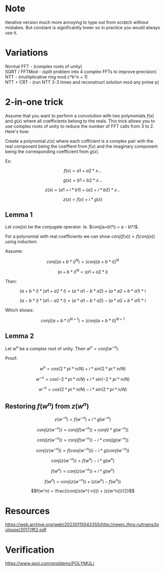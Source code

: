 # Note
Iterative version much more annoying to type out from scratch without mistakes. But constant is significantly lower so in practice you would always use it.

# Variations
Normal FFT - (complex roots of unity) <br>
SQRT / FFTMod - (split problem into 4 complex FFTs to improve precision) <br>
NTT - (multiplicative ring mod c\*k\^n + 1) <br>
NTT + CRT - (run NTT 2-3 times and reconstruct solution mod any prime p) 

# 2-in-one trick

Assume that you want to perform a convolution with two polynomials $f(x)$ and $g(x)$ where all coefficients belong to the reals. This trick allows you to use complex roots of unity to reduce the number of FFT calls from 3 to 2. Here's how: 

Create a polynomial $z(x)$ where each cofficient is a complex pair with the real component being the coeffient from $f(x)$ and the imaginary component being the corresponding coefficient from $g(x)$. 

Ex: 
```math
f(x) = a1 + a2*x ...
```
```math
g(x) = b1 + b2*x ...
```
```math
z(x) = (a1 + i*b1) + (a2 + i*b2)*x ...
```
```math
z(x) = f(x) + i*g(x)
```
## Lemma 1
Let $conj(x)$ be the conjugate operator. Ie. $conj(a+b\*i) = a - b\*i$.

For a polynomial with real coefficients we can show $conj(f(x)) = f(conj(x))$ using induction: 

Assume: <br>

```math
conj((a+b*i)^N) = (conj(a+b*i))^N
```
```math
(a+b*i)^N = (a1 + a2*i)
```

Then: 
```math
(a+b*i)*(a1 + a2*i) = (a*a1 - b*a2) + (a*a2 + b*a1)*i
```
```math
(a-b*i)*(a1 - a2*i) = (a*a1 - b*a2) - (a*a2 + b*a1)*i
```

Which shows:
```math
conj((a+b*i)^{N+1}) = (conj(a+b*i))^{N+1}
```

## Lemma 2
Let $w^n$ be a complex root of unity. Then $w^n = conj(w^{-n})$.

Proof: 

```math
 w^n = cos(2*pi*n / N) + i*sin(2*pi*n /N) 
```
```math
 w^{-n} = cos(-2*pi*n / N) + i*sin(-2*pi*n /N) 
```
```math
 w^{-n} = cos(2*pi*n / N) - i*sin(2*pi*n /N) 
```

## Restoring $f(w^n)$ from $z(w^n)$
```math
z(w^{-n}) = f(w^{-n}) + i*g(w^{-n})
```
```math
conj(z(w^{-n})) = conj(f(w^{-n})) + conj(i*g(w^{-n}))
```
```math
conj(z(w^{-n})) = conj(f(w^{-n})) - i * conj(g(w^{-n}))
```
```math
conj(z(w^{-n})) = f(conj(w^{-n}))) - i * g(conj(w^{-n}))
```
```math
conj(z(w^{-n})) = f(w^n) - i * g(w^n)
```
```math
f(w^n) = conj(z(w^{-n})) + i * g(w^n)
```
```math
f(w^n) = conj(z(w^{-n})) + (z(w^n) - f(w^n))
```
```math
f(w^n) = \frac{(conj(z(w^{-n})) + (z(w^n))}{2}
```

# Resources
https://web.archive.org/web/20230115043355/http://neerc.ifmo.ru/trains/toulouse/2017/fft2.pdf

# Verification 
https://www.spoj.com/problems/POLYMUL/

